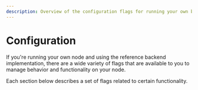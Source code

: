 ```yaml
---
description: Overview of the configuration flags for running your own backend
---
```


# Configuration

If you're running your own node and using the reference backend implementation, there are a wide variety of flags that are available to you to manage behavior and functionality on your node.

Each section below describes a set of flags related to certain functionality.

